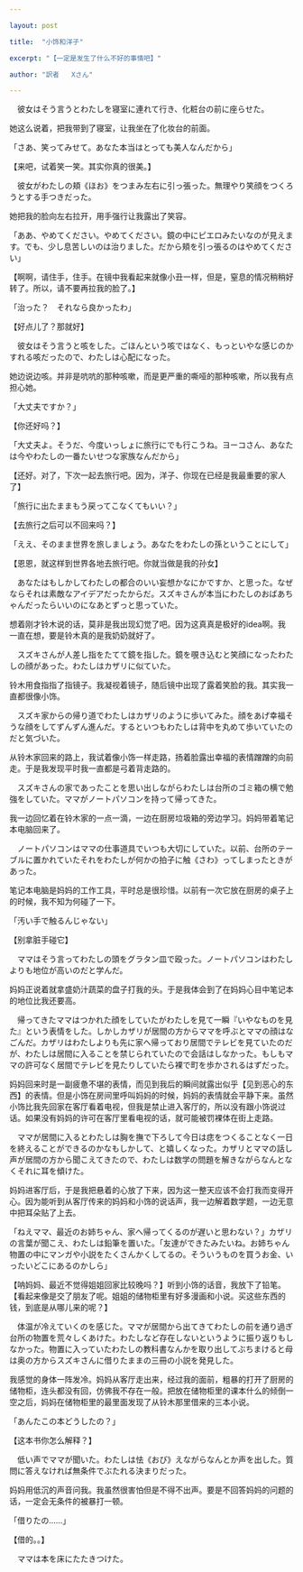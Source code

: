 ```yaml
---

layout: post

title:  "小饰和洋子"

excerpt: "【一定是发生了什么不好的事情吧】"

author: "訳者   Xさん"

---
```


　彼女はそう言うとわたしを寝室に連れて行き、化粧台の前に座らせた。

她这么说着，把我带到了寝室，让我坐在了化妆台的前面。

「さあ、笑ってみせて。あなた本当はとっても美人なんだから」

【来吧，试着笑一笑。其实你真的很美。】

　彼女がわたしの頬《ほお》をつまみ左右に引っ張った。無理やり笑顔をつくろうとする手つきだった。

她把我的脸向左右拉开，用手强行让我露出了笑容。

「ああ、やめてください。やめてください。鏡の中にピエロみたいなのが見えます。でも、少し息苦しいのは治りました。だから頬を引っ張るのはやめてください」

【啊啊，请住手，住手。在镜中我看起来就像小丑一样，但是，窒息的情况稍稍好转了。所以，请不要再拉我的脸了。】

「治った？　それなら良かったわ」

【好点儿了？那就好】

　彼女はそう言うと咳をした。ごほんという咳ではなく、もっといやな感じのかすれる咳だったので、わたしは心配になった。

她边说边咳。并非是吭吭的那种咳嗽，而是更严重的嘶哑的那种咳嗽，所以我有点担心她。

「大丈夫ですか？」

【你还好吗？】

「大丈夫よ。そうだ、今度いっしょに旅行にでも行こうね。ヨーコさん、あなたは今やわたしの一番たいせつな家族なんだから」

【还好。对了，下次一起去旅行吧。因为，洋子、你现在已经是我最重要的家人了】

「旅行に出たままもう戻ってこなくてもいい？」

【去旅行之后可以不回来吗？】

「ええ、そのまま世界を旅しましょう。あなたをわたしの孫ということにして」

【恩恩，就这样到世界各地去旅行吧。你就当做是我的孙女】

　あなたはもしかしてわたしの都合のいい妄想かなにかですか、と思った。なぜならそれは素敵なアイデアだったからだ。スズキさんが本当にわたしのおばあちゃんだったらいいのになあとずっと思っていた。

想着刚才铃木说的话，莫非是我出现幻觉了吧。因为这真真是极好的idea啊。我一直在想，要是铃木真的是我奶奶就好了。

　スズキさんが人差し指をたてて鏡を指した。鏡を覗き込むと笑顔になったわたしの顔があった。わたしはカザリに似ていた。

铃木用食指指了指镜子。我凝视着镜子，随后镜中出现了露着笑脸的我。其实我一直都很像小饰。

　スズキ家からの帰り道でわたしはカザリのように歩いてみた。顔をあげ幸福そうな顔をしてずんずん進んだ。するといつもわたしは背中を丸めて歩いていたのだと気づいた。

从铃木家回来的路上，我试着像小饰一样走路，扬着脸露出幸福的表情蹭蹭的向前走。于是我发现平时我一直都是弓着背走路的。

　スズキさんの家であったことを思い出しながらわたしは台所のゴミ箱の横で勉強をしていた。ママがノートパソコンを持って帰ってきた。

我一边回忆着在铃木家的一点一滴，一边在厨房垃圾箱的旁边学习。妈妈带着笔记本电脑回来了。

　ノートパソコンはママの仕事道具でいつも大切にしていた。以前、台所のテーブルに置かれていたそれをわたしが何かの拍子に触《さわ》ってしまったときがあった。

笔记本电脑是妈妈的工作工具，平时总是很珍惜。以前有一次它放在厨房的桌子上的时候，我不知为何碰了一下。

「汚い手で触るんじゃない」

【别拿脏手碰它】

　ママはそう言ってわたしの頭をグラタン皿で殴った。ノートパソコンはわたしよりも地位が高いのだと学んだ。

妈妈正说着就拿盛奶汁蔬菜的盘子打我的头。于是我体会到了在妈妈心目中笔记本的地位比我还要高。

　帰ってきたママはつかれた顔をしていたがわたしを見て一瞬『いやなものを見た』という表情をした。しかしカザリが居間の方からママを呼ぶとママの顔はなごんだ。カザリはわたしよりも先に家へ帰っており居間でテレビを見ていたのだが、わたしは居間に入ることを禁じられていたので会話はしなかった。もしもママの許可なく居間でテレビを見たりしていたら裸で町を歩かされるはずだった。

妈妈回来时是一副疲惫不堪的表情，而见到我后的瞬间就露出似乎【见到恶心的东西】的表情。但是小饰在房间里呼叫妈妈的时候，妈妈的表情就会平静下来。虽然小饰比我先回家在客厅看着电视，但我是禁止进入客厅的，所以没有跟小饰说过话。如果没有妈妈的许可在客厅里看电视的话，就可能被罚裸体在街上走路。

　ママが居間に入るとわたしは胸を撫で下ろして今日は痣をつくることなく一日を終えることができるのかなもしかして、と嬉しくなった。カザリとママの話し声が居間の方から聞こえてきたので、わたしは数学の問題を解きながらなんとなくそれに耳を傾けた。

妈妈进客厅后，于是我把悬着的心放了下来，因为这一整天应该不会打我而变得开心。因为能听到从客厅传来的妈妈和小饰的说话声，我一边解着数学题，一边无意中把耳朵贴了上去。

「ねえママ、最近のお姉ちゃん、家へ帰ってくるのが遅いと思わない？」カザリの言葉が聞こえ、わたしは鉛筆を置いた。「友達ができたみたいね。お姉ちゃん物置の中にマンガや小説をたくさんかくしてるの。そういうものを買うお金、いったいどこにあるのかしら」

【呐妈妈、最近不觉得姐姐回家比较晚吗？】听到小饰的话音，我放下了铅笔。【看起来像是交了朋友了呢。姐姐的储物柜里有好多漫画和小说。买这些东西的钱，到底是从哪儿来的呢？】

　体温が冷えていくのを感じた。ママが居間から出てきてわたしの前を通り過ぎ台所の物置を荒々しくあけた。わたしなど存在しないというように振り返りもしなかった。物置に入っていたわたしの教科書なんかを取り出してぶちまけると母は奥の方からスズキさんに借りたままの三冊の小説を発見した。

我感觉的身体一阵发冷。妈妈从客厅走出来，经过我的面前，粗暴的打开了厨房的储物柜，连头都没有回，仿佛我不存在一般。把放在储物柜里的课本什么的倾倒一空之后，妈妈在储物柜里的最里面发现了从铃木那里借来的三本小说。

「あんたこの本どうしたの？」

【这本书你怎么解释？】

　低い声でママが聞いた。わたしは怯《おび》えながらなんとか声を出した。質問に答えなければ無条件でぶたれる決まりだった。

妈妈用低沉的声音问我。我虽然很害怕但是不得不出声。要是不回答妈妈的问题的话，一定会无条件的被暴打一顿。

「借りたの……」

【借的。。】

　ママは本を床にたたきつけた。
